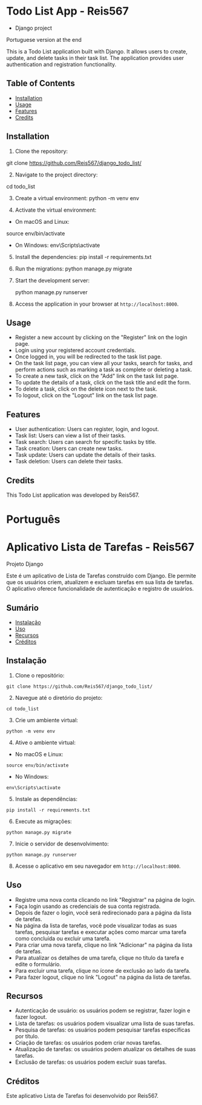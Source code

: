 # Todo List App - Reis567
- Django project
  
Portuguese version at the end

This is a Todo List application built with Django. It allows users to create, update, and delete tasks in their task list. The application provides user authentication and registration functionality.

## Table of Contents

- [Installation](#installation)
- [Usage](#usage)
- [Features](#features)
- [Credits](#credits)

## Installation

1. Clone the repository:

git clone https://github.com/Reis567/django_todo_list/

2. Navigate to the project directory:

cd todo_list

3. Create a virtual environment:
   python -m venv env

4. Activate the virtual environment:

- On macOS and Linux:

 source env/bin/activate

-  On Windows:
  env\Scripts\activate


5. Install the dependencies:
pip install -r requirements.txt


6. Run the migrations:
python manage.py migrate

7. Start the development server:

   python manage.py runserver



8. Access the application in your browser at `http://localhost:8000`.

## Usage

- Register a new account by clicking on the "Register" link on the login page.
- Login using your registered account credentials.
- Once logged in, you will be redirected to the task list page.
- On the task list page, you can view all your tasks, search for tasks, and perform actions such as marking a task as complete or deleting a task.
- To create a new task, click on the "Add" link on the task list page.
- To update the details of a task, click on the task title and edit the form.
- To delete a task, click on the delete icon next to the task.
- To logout, click on the "Logout" link on the task list page.

## Features

- User authentication: Users can register, login, and logout.
- Task list: Users can view a list of their tasks.
- Task search: Users can search for specific tasks by title.
- Task creation: Users can create new tasks.
- Task update: Users can update the details of their tasks.
- Task deletion: Users can delete their tasks.

## Credits

This Todo List application was developed by Reis567.

# Português

# Aplicativo Lista de Tarefas - Reis567
Projeto Django


Este é um aplicativo de Lista de Tarefas construído com Django. Ele permite que os usuários criem, atualizem e excluam tarefas em sua lista de tarefas. O aplicativo oferece funcionalidade de autenticação e registro de usuários.

## Sumário

- [Instalação](#instalação)
- [Uso](#uso)
- [Recursos](#recursos)
- [Créditos](#créditos)

## Instalação

1. Clone o repositório:

```
git clone https://github.com/Reis567/django_todo_list/
```

2. Navegue até o diretório do projeto:

```
cd todo_list
```

3. Crie um ambiente virtual:

```
python -m venv env
```

4. Ative o ambiente virtual:

- No macOS e Linux:

```
source env/bin/activate
```

- No Windows:

```
env\Scripts\activate
```

5. Instale as dependências:

```
pip install -r requirements.txt
```

6. Execute as migrações:

```
python manage.py migrate
```

7. Inicie o servidor de desenvolvimento:

```
python manage.py runserver
```

8. Acesse o aplicativo em seu navegador em `http://localhost:8000`.

## Uso

- Registre uma nova conta clicando no link "Registrar" na página de login.
- Faça login usando as credenciais de sua conta registrada.
- Depois de fazer o login, você será redirecionado para a página da lista de tarefas.
- Na página da lista de tarefas, você pode visualizar todas as suas tarefas, pesquisar tarefas e executar ações como marcar uma tarefa como concluída ou excluir uma tarefa.
- Para criar uma nova tarefa, clique no link "Adicionar" na página da lista de tarefas.
- Para atualizar os detalhes de uma tarefa, clique no título da tarefa e edite o formulário.
- Para excluir uma tarefa, clique no ícone de exclusão ao lado da tarefa.
- Para fazer logout, clique no link "Logout" na página da lista de tarefas.

## Recursos

- Autenticação de usuário: os usuários podem se registrar, fazer login e fazer logout.
- Lista de tarefas: os usuários podem visualizar uma lista de suas tarefas.
- Pesquisa de tarefas: os usuários podem pesquisar tarefas específicas por título.
- Criação de tarefas: os usuários podem criar novas tarefas.
- Atualização de tarefas: os usuários podem atualizar os detalhes de suas tarefas.
- Exclusão de tarefas: os usuários podem excluir suas tarefas.

## Créditos

Este aplicativo Lista de Tarefas foi desenvolvido por Reis567.

